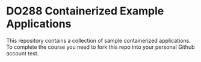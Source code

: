 # DO288 Containerized Example Applications

This repository contains a collection of sample containerized applications.  To complete the course you need to fork this repo into your personal Github account test.
